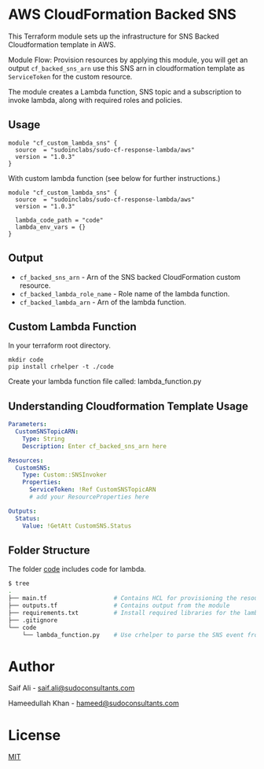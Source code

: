 AWS CloudFormation Backed SNS
=============================

This Terraform module sets up the infrastructure for SNS Backed Cloudformation template in AWS.

Module Flow: Provision resources by applying this module, you will get an output `cf_backed_sns_arn`
use this SNS arn in cloudformation template as `ServiceToken` for the custom resource.

The module creates a Lambda function, SNS topic and a subscription to invoke lambda, along with required roles and policies.

Usage
-----

```hcl
module "cf_custom_lambda_sns" {
  source  = "sudoinclabs/sudo-cf-response-lambda/aws"
  version = "1.0.3"
}
```

With custom lambda function (see below for further instructions.)

```hcl
module "cf_custom_lambda_sns" {
  source  = "sudoinclabs/sudo-cf-response-lambda/aws"
  version = "1.0.3"

  lambda_code_path = "code"
  lambda_env_vars = {}
}
```

Output
-------

- `cf_backed_sns_arn` - Arn of the SNS backed CloudFormation custom resource.
- `cf_backed_lambda_role_name` - Role name of the lambda function.
- `cf_backed_lambda_arn` - Arn of the lambda function.

Custom Lambda Function
-------

In your terraform root directory.

```shell
mkdir code
pip install crhelper -t ./code
```

Create your lambda function file called: lambda_function.py

Understanding Cloudformation Template Usage
-------------------------------------------

```yaml
Parameters:
  CustomSNSTopicARN:
    Type: String
    Description: Enter cf_backed_sns_arn here

Resources:
  CustomSNS:
    Type: Custom::SNSInvoker
    Properties:
      ServiceToken: !Ref CustomSNSTopicARN
      # add your ResourceProperties here

Outputs:
  Status:
    Value: !GetAtt CustomSNS.Status
```

Folder Structure
-------------------------------------

The folder [code](./code) includes code for lambda.

```bash
$ tree
.
├── main.tf                   # Contains HCL for provisioning the resources
├── outputs.tf                # Contains output from the module
├── requirements.txt          # Install required libraries for the lambda function
├── .gitignore
└── code
    └── lambda_function.py    # Use crhelper to parse the SNS event from CF custom resource and return status.
```

Author
======

Saif Ali - saif.ali@sudoconsultants.com

Hameedullah Khan - hameed@sudoconsultants.com

License
=======

[MIT](./LICENSE)
